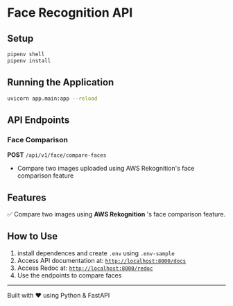 # Face Recognition API

## Setup

```sh
pipenv shell
pipenv install
```

## Running the Application

```sh
uvicorn app.main:app --reload
```

## API Endpoints

### Face Comparison
**POST** `/api/v1/face/compare-faces`
- Compare two images uploaded  using AWS Rekognition's face comparison feature


## Features

✅ Compare two images using  **AWS Rekognition** 's face comparison feature.

## How to Use

1. install dependences and create `.env` using `.env-sample`
2. Access API documentation at: [`http://localhost:8000/docs`](http://localhost:8000/docs)
3. Access Redoc at: [`http://localhost:8000/redoc`](http://localhost:8000/redoc)
3. Use the endpoints to compare faces

---
Built with ❤️ using Python & FastAPI

